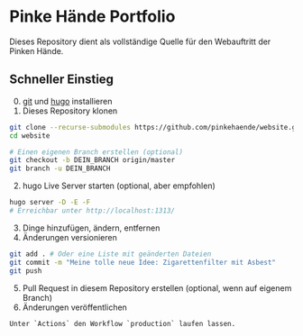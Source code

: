 # Pinke Hände Portfolio

Dieses Repository dient als vollständige Quelle für den Webauftritt der Pinken Hände.

## Schneller Einstieg

0. [git](https://git-scm.com/downloads) und [hugo](https://gohugo.io/getting-started/installing/) installieren
1. Dieses Repository klonen
```sh
git clone --recurse-submodules https://github.com/pinkehaende/website.git
cd website

# Einen eigenen Branch erstellen (optional)
git checkout -b DEIN_BRANCH origin/master
git branch -u DEIN_BRANCH
```
2. hugo Live Server starten (optional, aber empfohlen)
```sh
hugo server -D -E -F
# Erreichbar unter http://localhost:1313/
```
3. Dinge hinzufügen, ändern, entfernen
4. Änderungen versionieren
```sh
git add . # Oder eine Liste mit geänderten Dateien
git commit -m "Meine tolle neue Idee: Zigarettenfilter mit Asbest"
git push
```
5. Pull Request in diesem Repository erstellen (optional, wenn auf eigenem Branch)
6. Änderungen veröffentlichen
```
Unter `Actions` den Workflow `production` laufen lassen.
```
